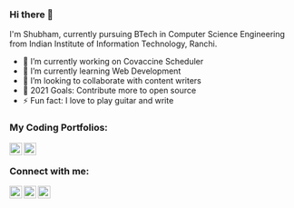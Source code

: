 ### Hi there 👋
I'm Shubham, currently pursuing BTech in Computer Science Engineering from Indian Institute of Information Technology, Ranchi.

- 🔭 I’m currently working on Covaccine Scheduler
- 🌱 I’m currently learning Web Development
- 👯 I’m looking to collaborate with content writers
- 🥅 2021 Goals: Contribute more to open source
- ⚡ Fun fact: I love to play guitar and write

### My Coding Portfolios:

[<img align="left" width="22px" src="https://cdn.jsdelivr.net/npm/simple-icons@3.13.0/icons/codechef.svg" />][Codechef]
[<img align="left" width="22px" src="https://cdn.jsdelivr.net/npm/simple-icons@3.13.0/icons/codeforces.svg" />][Codeforces]

<br />

### Connect with me:

[<img align="left" width="22px" src="https://cdn.jsdelivr.net/npm/simple-icons@v3/icons/twitter.svg" />][twitter]
[<img align="left" width="22px" src="https://cdn.jsdelivr.net/npm/simple-icons@v3/icons/linkedin.svg" />][linkedin]
[<img align="left" width="22px" src="https://cdn.jsdelivr.net/npm/simple-icons@v3/icons/instagram.svg" />][instagram]

<br />



[twitter]: https://twitter.com/shu6h_am
[instagram]: https://instagram.com/shu6h.am
[linkedin]: https://www.linkedin.com/in/caffeinecoder25/
[Codechef]: https://www.codechef.com/users/cafeinecoder25
[Codeforces]: https://codeforces.com/profile/caffeine_coder25